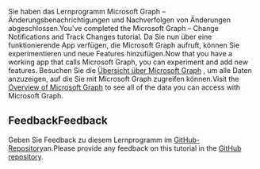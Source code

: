 <!-- markdownlint-disable MD002 MD041 -->

<span data-ttu-id="eb871-101">Sie haben das Lernprogramm Microsoft Graph – Änderungsbenachrichtigungen und Nachverfolgen von Änderungen abgeschlossen.</span><span class="sxs-lookup"><span data-stu-id="eb871-101">You've completed the Microsoft Graph – Change Notifications and Track Changes tutorial.</span></span> <span data-ttu-id="eb871-102">Da Sie nun über eine funktionierende App verfügen, die Microsoft Graph aufruft, können Sie experimentieren und neue Features hinzufügen.</span><span class="sxs-lookup"><span data-stu-id="eb871-102">Now that you have a working app that calls Microsoft Graph, you can experiment and add new features.</span></span> <span data-ttu-id="eb871-103">Besuchen Sie die [Übersicht über Microsoft Graph](/graph/overview) , um alle Daten anzuzeigen, auf die Sie mit Microsoft Graph zugreifen können.</span><span class="sxs-lookup"><span data-stu-id="eb871-103">Visit the [Overview of Microsoft Graph](/graph/overview) to see all of the data you can access with Microsoft Graph.</span></span>

## <a name="feedback"></a><span data-ttu-id="eb871-104">Feedback</span><span class="sxs-lookup"><span data-stu-id="eb871-104">Feedback</span></span>

<span data-ttu-id="eb871-105">Geben Sie Feedback zu diesem Lernprogramm im [GitHub-Repository](https://github.com/microsoftgraph/msgraph-training-changenotifications)an.</span><span class="sxs-lookup"><span data-stu-id="eb871-105">Please provide any feedback on this tutorial in the [GitHub repository](https://github.com/microsoftgraph/msgraph-training-changenotifications).</span></span>
